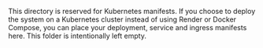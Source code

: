 This directory is reserved for Kubernetes manifests.  If you choose to
deploy the system on a Kubernetes cluster instead of using Render or
Docker Compose, you can place your deployment, service and ingress
manifests here.  This folder is intentionally left empty.